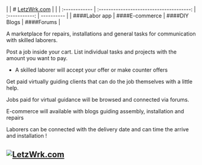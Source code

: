 |               | # [LetzWrk.com](https://www.letzwrk.com) |               |
| :------------ | :--------------------------------------: | :-----------: | ---------- |
| ####Labor app |              ####E-commerce              | ####DIY Blogs | ####Forums |

A marketplace for repairs, installations and general tasks for communication with skilled laborers.

Post a job inside your cart. List individual tasks and projects with the amount you want to pay.

- A skilled laborer will accept your offer or make counter offers

Get paid virtually guiding clients that can do the job themselves with a little help.

Jobs paid for virtual guidance will be browsed and connected via forums.

E-commerce will available with blogs guiding assembly, installation and repairs

Laborers can be connected with the delivery date and can time the arrive and installation !

## [![LetzWrk.com](https://vercel.com/button)](https://www.letzwrk.com)
